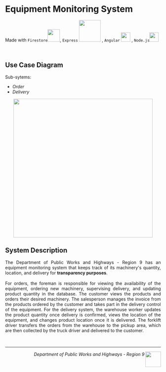 
# Equipment Monitoring System 
Made with 
`Firestore`<img src= "https://github.com/lhbsaldana/itelective3-web/blob/main/images/firestore%20logo.svg" width = "40px" />,
`Express` <img src= "https://github.com/lhbsaldana/itelective3-web/blob/main/images/express%20logo.svg" width = "70px" /> ,
`Angular` <img src= "https://github.com/lhbsaldana/itelective3-web/blob/main/images/angular-icon.svg" width = "30px" /> ,
`Node.js`<img src= "https://github.com/lhbsaldana/itelective3-web/blob/main/images/nodejs%20logo.svg" width = "30px" />

<br />

## Use Case Diagram
Sub-sytems: 
- *Order* 
- *Delivery* 
<p align="center">
<img align = "center" src= "https://github.com/lhbsaldana/itelective3-web/blob/main/equipment%20monitoring%20system.PNG" height="450"/> 
</p>


## System Description
<div align="justify"> 
  
The Department of Public Works and Highways - Region 9 has an equipment monitoring system that keeps track of its machinery's quantity, location, and delivery for **transparency purposes**.\
<br />
For orders, the foreman is responsible for viewing the availability of the equipment, ordering new machinery, supervising delivery, and updating product quantity in the database. The customer views the products and orders their desired machinery. The salesperson manages the invoice from the products ordered by the customer and takes part in the delivery control of the equipment. For the delivery system, the warehouse worker updates the product quantity once delivery is confirmed, views the location of the equipment, and changes product location once it is delivered. The forklift driver transfers the orders from the warehouse to the pickup area, which are then collected by the truck driver and delivered to the customer.
  
</div>

<br />

***

<img width="50px" align = "right" src= "https://github.com/lhbsaldana/itelective3-web/blob/main/images/512px-Department_of_Public_Works_and_Highways_(DPWH).svg%20(1).png" /> 

<div align="right"> 
<em>Department of Public Works and Highways - Region 9</em> 
</div>





